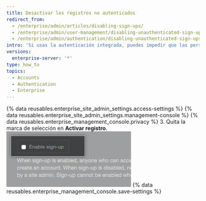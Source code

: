 ```yaml
---
title: Desactivar los registros no autenticados
redirect_from:
  - /enterprise/admin/articles/disabling-sign-ups/
  - /enterprise/admin/user-management/disabling-unauthenticated-sign-ups
  - /enterprise/admin/authentication/disabling-unauthenticated-sign-ups
intro: 'Si usas la autenticación integrada, puedes impedir que las personas no autenticadas puedan crear una cuenta.'
versions:
  enterprise-server: '*'
type: how_to
topics:
  - Accounts
  - Authentication
  - Enterprise
---
```


{% data reusables.enterprise_site_admin_settings.access-settings %}
{% data reusables.enterprise_site_admin_settings.management-console %}
{% data reusables.enterprise_management_console.privacy %}
3. Quita la marca de selección en **Activar registro**. ![Habilitar casilla de registro](/assets/images/enterprise/management-console/enable-sign-up.png)
{% data reusables.enterprise_management_console.save-settings %}
